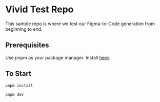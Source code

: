 # Vivid Test Repo

This sample repo is where we test our Figma-to-Code generation from beginning to end.

## Prerequisites

Use pnpm as your package manager. Install [here](https://pnpm.io/installation).

## To Start

```bash
pnpm install
```

```bash
pnpm dev
```
